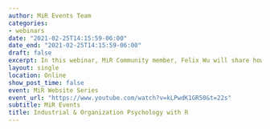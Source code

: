 ```yaml
---
author: MiR Events Team
categories:
- webinars
date: "2021-02-25T14:15:59-06:00"
date_end: "2021-02-25T14:15:59-06:00"
draft: false
excerpt: In this webinar, MiR Community member, Felix Wu will share how he and lab mates Evan Mulfinger, and Leo Alexander III use R as Industrial Organizational Psychologists. They will highlight an R Shiny app for adverse impact analysis and a study focusing on the impact of the Americans with Disabilities Act
layout: single
location: Online
show_post_time: false
event: MiR Website Series
event_url: "https://www.youtube.com/watch?v=kLPwdK1GR50&t=22s"
subtitle: MiR Events
title: Industrial & Organization Psychology with R
---
```


